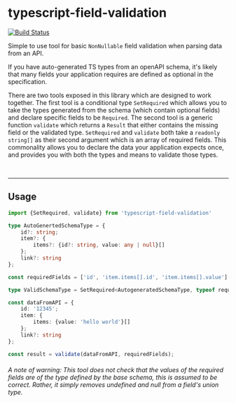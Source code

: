 # typescript-field-validation

[![Build Status](https://travis-ci.com/jamespeterschinner/typescript-field-validation.svg?branch=master)](https://travis-ci.com/jamespeterschinner/typescript-field-validation)

Simple to use tool for basic `NonNullable` field validation when parsing data from an API.

If you have auto-generated TS types from an openAPI schema, it's likely that many fields your application requires are defined as optional in the specification.

There are two tools exposed in this library which are designed to work together. The first tool is a conditional type `SetRequired` which allows you to take the types generated from the schema (which contain optional fields) and declare specific fields to be `Required`. The second tool is a generic function `validate` which returns a `Result` that either contains the missing field or the validated type. `SetRequired` and `validate` both take a `readonly string[]` as their second argument which is an array of required fields. This commonality allows you to declare the data your application expects once, and provides you with both the types and means to validate those types.

<br>

---
## Usage 

```typescript
import {SetRequired, validate} from 'typescript-field-validation'

type AutoGenertedSchemaType = {
    id?: string;
    item?: {
        items?: {id?: string, value: any | null}[]
    };
    link?: string
};

const requiredFields = ['id', 'item.items[].id', 'item.items[].value'] as const;

type ValidSchemaType = SetRequired<AutogeneratedSchemaType, typeof requiredFields[number]>;

const dataFromAPI = {
    id: '12345';
    item: {
        items: {value: 'hello world'}[]
    };
    link?: string
};

const result = validate(dataFromAPI, requiredFields);

```

###### A note of warning: This tool does not check that the values of the required fields are of the type defined by the base schema, this is assumed to be correct. Rather, it simply removes undefined and null from a field's union type.

